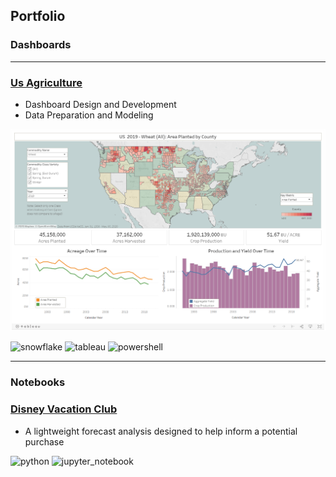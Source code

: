 ## Portfolio

### Dashboards

---

### [Us Agriculture](dashboards/us_agriculture)

* Dashboard Design and Development
* Data Preparation and Modeling

[![Us Agriculture Image](images/tableau_public_us_agriculture_dashboard_preview.png)](dashboards/us_agriculture)

![snowflake](https://img.shields.io/badge/Snowflake-white?logo=snowflake)
![tableau](https://img.shields.io/badge/Tableau-white?logo=tableau)
![powershell](https://img.shields.io/badge/Powershell-white?logo=powershell)

---

### Notebooks

### [Disney Vacation Club](notebooks/disney_vacation_club)

* A lightweight forecast analysis designed to help inform a potential purchase

![python](https://img.shields.io/badge/Python-white?logo=python) ![jupyter_notebook](https://img.shields.io/badge/Jupyter-white?logo=Jupyter)
